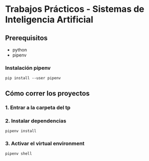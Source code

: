 # Trabajos Prácticos - Sistemas de Inteligencia Artificial

## Prerequisitos
- python
- pipenv

### Instalación pipenv
```shell
pip install --user pipenv
```


## Cómo correr los proyectos
### 1. Entrar a la carpeta del tp
### 2. Instalar dependencias
  ```shell
  pipenv install
  ```
### 3. Activar el virtual environment
  ```
  pipenv shell
  ```
